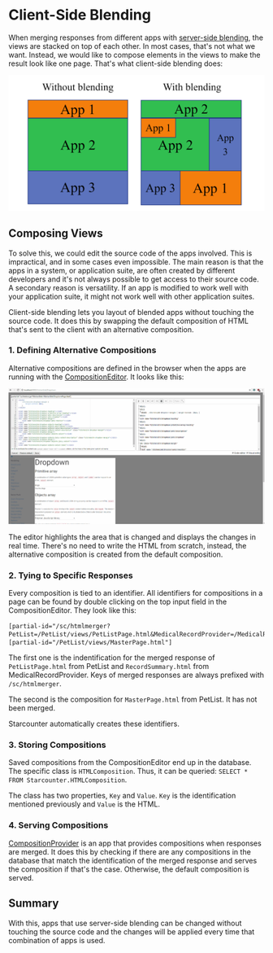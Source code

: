 # Client-Side Blending

When merging responses from different apps with [server-side blending](server-side-blending), the views are stacked on top of each other. In most cases, that's not what we want. Instead, we would like to compose elements in the views to make the result look like one page. That's what client-side blending does:

![Blending comparison](/assets/BlendingComparison2.png)

## Composing Views
 
To solve this, we could edit the source code of the apps involved. This is impractical, and in some cases even impossible. The main reason is that the apps in a system, or application suite, are often created by different developers and it's not always possible to get access to their source code. A secondary reason is versatility. If an app is modified to work well with your application suite, it might not work well with other application suites.

Client-side blending lets you layout of blended apps without touching the source code. It does this by swapping the default composition of HTML that's sent to the client with an alternative composition. 

### 1. Defining Alternative Compositions

Alternative compositions are defined in the browser when the apps are running with the [CompositionEditor](https://github.com/StarcounterApps/CompositionProvider). It looks like this:

![Composition editor](/assets/CompositionEditor.gif)

The editor highlights the area that is changed and displays the changes in real time. There's no need to write the HTML from scratch, instead, the alternative composition is created from the default composition. 

### 2. Tying to Specific Responses

Every composition is tied to an identifier. All identifiers for compositions in a page can be found by double clicking on the top input field in the CompositionEditor. They look like this:

```
[partial-id="/sc/htmlmerger?PetList=/PetList/views/PetListPage.html&MedicalRecordProvider=/MedicalRecordProvider/views/RecordSummary.html"]
[partial-id="/PetList/views/MasterPage.html"]
```

The first one is the indentification for the merged response of `PetListPage.html` from PetList and `RecordSummary.html` from MedicalRecordProvider. Keys of merged responses are always prefixed with `/sc/htmlmerger`.

The second is the composition for `MasterPage.html` from PetList. It has not been merged.

Starcounter automatically creates these identifiers.    

### 3. Storing Compositions

Saved compositions from the CompositionEditor end up in the database. The specific class is `HTMLComposition`. Thus, it can be queried: `SELECT * FROM Starcounter.HTMLComposition`. 

The class has two properties, `Key` and `Value`. `Key` is the identification mentioned previously and `Value` is the HTML. 

### 4. Serving Compositions

[CompositionProvider](https://github.com/starcounterapps/compositionprovider) is an app that provides compositions when responses are merged. It does this by checking if there are any compositions in the database that match the identification of the merged response and serves the composition if that's the case. Otherwise, the default composition is served.

## Summary

With this, apps that use server-side blending can be changed without touching the source code and the changes will be applied every time that combination of apps is used.